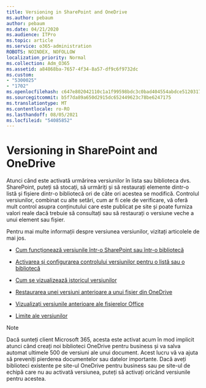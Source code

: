 ```yaml
---
title: Versioning in SharePoint and OneDrive
ms.author: pebaum
author: pebaum
ms.date: 04/21/2020
ms.audience: ITPro
ms.topic: article
ms.service: o365-administration
ROBOTS: NOINDEX, NOFOLLOW
localization_priority: Normal
ms.collection: Adm_O365
ms.assetid: a84868ba-7657-4f34-8a57-df9c6f9732dc
ms.custom:
- "5300025"
- "1702"
ms.openlocfilehash: c647e802042110c1a1f99598bdc3c0bad404554abdce5120317fdbf00f7dca4d
ms.sourcegitcommit: b5f7da89a650d2915dc652449623c78be6247175
ms.translationtype: MT
ms.contentlocale: ro-RO
ms.lasthandoff: 08/05/2021
ms.locfileid: "54085852"
---
```

# <a name="versioning-in-sharepoint-and-onedrive"></a>Versioning in SharePoint and OneDrive 


Atunci când este activată urmărirea versiunilor în lista sau biblioteca dvs. SharePoint, puteți să stocați, să urmăriți și să restaurați elemente dintr-o listă și fișiere dintr-o bibliotecă ori de câte ori acestea se modifică. Controlul versiunilor, combinat cu alte setări, cum ar fi cele de verificare, vă oferă mult control asupra conținutului care este publicat pe site și poate furniza valori reale dacă trebuie să consultați sau să restaurați o versiune veche a unui element sau fișier.

Pentru mai multe informații despre versiunea versiunilor, vizitați articolele de mai jos.

- [Cum funcționează versiunile într-o SharePoint sau într-o bibliotecă](https://support.office.com/article/how-does-versioning-work-in-a-sharepoint-list-or-library-0f6cd105-974f-44a4-aadb-43ac5bdfd247)

- [Activarea și configurarea controlului versiunilor pentru o listă sau o bibliotecă](https://support.office.com/article/enable-and-configure-versioning-for-a-list-or-library-1555d642-23ee-446a-990a-bcab618c7a37?ocmsassetID=HA102772148&amp;CTT=3&amp;CorrelationId=52441bb1-a619-4375-89d5-19d28769890f)

- [Cum se vizualizează istoricul versiunilor](https://support.office.com/article/View-the-version-history-of-an-item-or-file-in-a-list-or-library-53262060-5092-424D-A50B-C798B0EC32B1)

- [Restaurarea unei versiuni anterioare a unui fișier din OneDrive](https://support.office.com/article/restore-a-previous-version-of-a-file-in-onedrive-159cad6d-d76e-4981-88ef-de6e96c93893)

- [Vizualizați versiunile anterioare ale fișierelor Office](https://support.office.com/article/view-previous-versions-of-office-files-5c1e076f-a9c9-41b8-8ace-f77b9642e2c2)

- [Limite ale versiunilor](https://docs.microsoft.com/office365/servicedescriptions/sharepoint-online-service-description/sharepoint-online-limits)

>[!Note] 
>Dacă sunteți client Microsoft 365, acesta este activat acum în mod implicit atunci când creați noi biblioteci OneDrive pentru business și va salva automat ultimele 500 de versiuni ale unui document. Acest lucru vă va ajuta să preveniți pierderea documentelor sau datelor importante. Dacă aveți biblioteci existente pe site-ul OneDrive pentru business sau pe site-ul de echipă care nu au activată versiunea, puteți să activați oricând versiunile pentru acestea.


